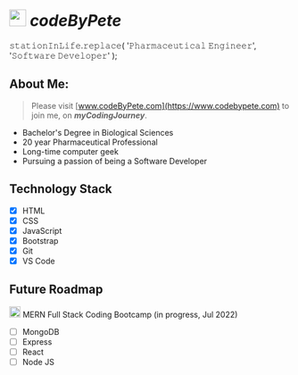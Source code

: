 # <img src='https://www.codebypete.com/pics/pharma2code_icon.gif' alt='codeByPete logo' width='30'> ***codeByPete***

𝚜𝚝𝚊𝚝𝚒𝚘𝚗𝙸𝚗𝙻𝚒𝚏𝚎.𝚛𝚎𝚙𝚕𝚊𝚌𝚎( '𝙿𝚑𝚊𝚛𝚖𝚊𝚌𝚎𝚞𝚝𝚒𝚌𝚊𝚕 𝙴𝚗𝚐𝚒𝚗𝚎𝚎𝚛', '𝚂𝚘𝚏𝚝𝚠𝚊𝚛𝚎 𝙳𝚎𝚟𝚎𝚕𝚘𝚙𝚎𝚛' );

## About Me: 
>Please visit [www.codeByPete.com](https://www.codebypete.com) to join me, on ***myCodingJourney***.  
- Bachelor's Degree in Biological Sciences
- 20 year Pharmaceutical Professional
- Long-time computer geek
- Pursuing a passion of being a Software Developer

## Technology Stack
- [x] HTML
- [x] CSS
- [x] JavaScript
- [x] Bootstrap
- [x] Git
- [x] VS Code

## Future Roadmap
<img src='https://www.codebypete.com/pics/about/mitxPro_logoStacked.jpg' alt='MIT xPro logo' width='20'> MERN Full Stack Coding Bootcamp (in progress, Jul 2022)
- [ ] MongoDB
- [ ] Express
- [ ] React
- [ ] Node JS
